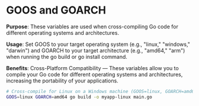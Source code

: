 # GOOS and GOARCH

**Purpose**: These variables are used when cross-compiling Go code for different operating systems and architectures.

**Usage**: Set GOOS to your target operating system (e.g., "linux," "windows," "darwin") and GOARCH to your target architecture (e.g., "amd64," "arm") when running the go build or go install command.

**Benefits**: Cross-Platform Compatibility — These variables allow you to compile your Go code for different operating systems and architectures, increasing the portability of your applications.

```bash
# Cross-compile for Linux on a Windows machine (GOOS=linux, GOARCH=amd64)
GOOS=linux GOARCH=amd64 go build -o myapp-linux main.go
```